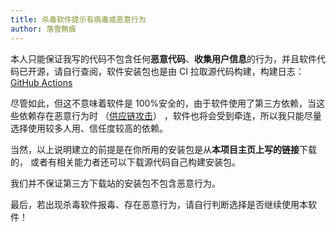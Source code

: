 ```yaml
---
title: 杀毒软件提示有病毒或恶意行为
author: 落雪無痕
---
```


本人只能保证我写的代码不包含任何**恶意代码**、**收集用户信息**的行为，并且软件代码已开源，请自行查阅，软件安装包也是由
CI 拉取源代码构建，构建日志：[GitHub Actions](https://github.com/lyswhut/lx-music-mobile/actions)

尽管如此，但这不意味着软件是 100%安全的，由于软件使用了第三方依赖，当这些依赖存在恶意行为时
（[供应链攻击](https://docs.microsoft.com/zh-cn/windows/security/threat-protection/intelligence/supply-chain-malware)）
，软件也将会受到牵连，所以我只能尽量选择使用较多人用、信任度较高的依赖。

当然，以上说明建立的前提是在你所用的安装包是从**本项目主页上写的链接**下载的，
或者有相关能力者还可以下载源代码自己构建安装包。

我们并不保证第三方下载站的安装包不包含恶意行为。

最后，若出现杀毒软件报毒、存在恶意行为，请自行判断选择是否继续使用本软件！
